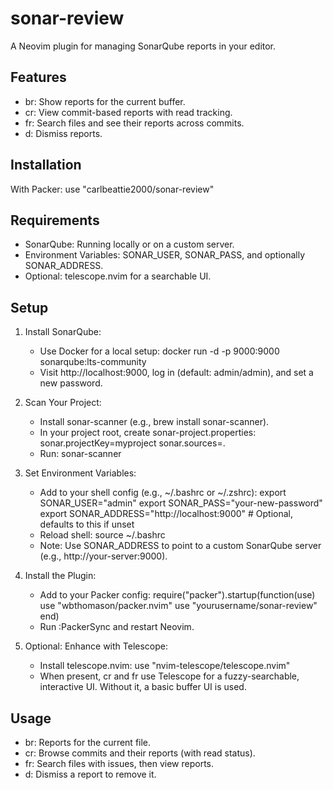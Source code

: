 # sonar-review

A Neovim plugin for managing SonarQube reports in your editor.

## Features
- <leader>br: Show reports for the current buffer.
- <leader>cr: View commit-based reports with read tracking.
- <leader>fr: Search files and see their reports across commits.
- <leader>d: Dismiss reports.

## Installation
With Packer:
use "carlbeattie2000/sonar-review"

## Requirements
- SonarQube: Running locally or on a custom server.
- Environment Variables: SONAR_USER, SONAR_PASS, and optionally SONAR_ADDRESS.
- Optional: telescope.nvim for a searchable UI.

## Setup
1. Install SonarQube:
   - Use Docker for a local setup: docker run -d -p 9000:9000 sonarqube:lts-community
   - Visit http://localhost:9000, log in (default: admin/admin), and set a new password.

2. Scan Your Project:
   - Install sonar-scanner (e.g., brew install sonar-scanner).
   - In your project root, create sonar-project.properties:
     sonar.projectKey=myproject
     sonar.sources=.
   - Run: sonar-scanner

3. Set Environment Variables:
   - Add to your shell config (e.g., ~/.bashrc or ~/.zshrc):
     export SONAR_USER="admin"
     export SONAR_PASS="your-new-password"
     export SONAR_ADDRESS="http://localhost:9000"  # Optional, defaults to this if unset
   - Reload shell: source ~/.bashrc
   - Note: Use SONAR_ADDRESS to point to a custom SonarQube server (e.g., http://your-server:9000).

4. Install the Plugin:
   - Add to your Packer config:
     require("packer").startup(function(use)
       use "wbthomason/packer.nvim"
       use "yourusername/sonar-review"
     end)
   - Run :PackerSync and restart Neovim.

5. Optional: Enhance with Telescope:
   - Install telescope.nvim:
     use "nvim-telescope/telescope.nvim"
   - When present, <leader>cr and <leader>fr use Telescope for a fuzzy-searchable, interactive UI. Without it, a basic buffer UI is used.

## Usage
- <leader>br: Reports for the current file.
- <leader>cr: Browse commits and their reports (with read status).
- <leader>fr: Search files with issues, then view reports.
- <leader>d: Dismiss a report to remove it.
